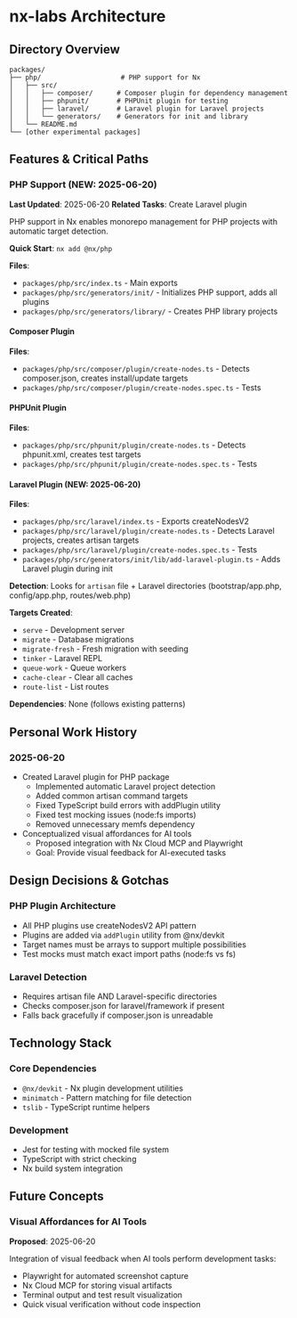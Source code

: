 # nx-labs Architecture

## Directory Overview

```
packages/
├── php/                    # PHP support for Nx
│   ├── src/
│   │   ├── composer/      # Composer plugin for dependency management
│   │   ├── phpunit/       # PHPUnit plugin for testing
│   │   ├── laravel/       # Laravel plugin for Laravel projects
│   │   └── generators/    # Generators for init and library
│   └── README.md
└── [other experimental packages]
```

## Features & Critical Paths

### PHP Support (NEW: 2025-06-20)
**Last Updated**: 2025-06-20
**Related Tasks**: Create Laravel plugin

PHP support in Nx enables monorepo management for PHP projects with automatic target detection.

**Quick Start**: `nx add @nx/php`

**Files**:
- `packages/php/src/index.ts` - Main exports
- `packages/php/src/generators/init/` - Initializes PHP support, adds all plugins
- `packages/php/src/generators/library/` - Creates PHP library projects

#### Composer Plugin
**Files**:
- `packages/php/src/composer/plugin/create-nodes.ts` - Detects composer.json, creates install/update targets
- `packages/php/src/composer/plugin/create-nodes.spec.ts` - Tests

#### PHPUnit Plugin  
**Files**:
- `packages/php/src/phpunit/plugin/create-nodes.ts` - Detects phpunit.xml, creates test targets
- `packages/php/src/phpunit/plugin/create-nodes.spec.ts` - Tests

#### Laravel Plugin (NEW: 2025-06-20)
**Files**:
- `packages/php/src/laravel/index.ts` - Exports createNodesV2
- `packages/php/src/laravel/plugin/create-nodes.ts` - Detects Laravel projects, creates artisan targets
- `packages/php/src/laravel/plugin/create-nodes.spec.ts` - Tests
- `packages/php/src/generators/init/lib/add-laravel-plugin.ts` - Adds Laravel plugin during init

**Detection**: Looks for `artisan` file + Laravel directories (bootstrap/app.php, config/app.php, routes/web.php)

**Targets Created**:
- `serve` - Development server
- `migrate` - Database migrations
- `migrate-fresh` - Fresh migration with seeding
- `tinker` - Laravel REPL
- `queue-work` - Queue workers
- `cache-clear` - Clear all caches
- `route-list` - List routes

**Dependencies**: None (follows existing patterns)

## Personal Work History

### 2025-06-20
- Created Laravel plugin for PHP package
  - Implemented automatic Laravel project detection
  - Added common artisan command targets
  - Fixed TypeScript build errors with addPlugin utility
  - Fixed test mocking issues (node:fs imports)
  - Removed unnecessary memfs dependency
- Conceptualized visual affordances for AI tools
  - Proposed integration with Nx Cloud MCP and Playwright
  - Goal: Provide visual feedback for AI-executed tasks

## Design Decisions & Gotchas

### PHP Plugin Architecture
- All PHP plugins use createNodesV2 API pattern
- Plugins are added via `addPlugin` utility from @nx/devkit
- Target names must be arrays to support multiple possibilities
- Test mocks must match exact import paths (node:fs vs fs)

### Laravel Detection
- Requires artisan file AND Laravel-specific directories
- Checks composer.json for laravel/framework if present
- Falls back gracefully if composer.json is unreadable

## Technology Stack

### Core Dependencies
- `@nx/devkit` - Nx plugin development utilities
- `minimatch` - Pattern matching for file detection
- `tslib` - TypeScript runtime helpers

### Development
- Jest for testing with mocked file system
- TypeScript with strict checking
- Nx build system integration

## Future Concepts

### Visual Affordances for AI Tools
**Proposed**: 2025-06-20

Integration of visual feedback when AI tools perform development tasks:
- Playwright for automated screenshot capture
- Nx Cloud MCP for storing visual artifacts
- Terminal output and test result visualization
- Quick visual verification without code inspection